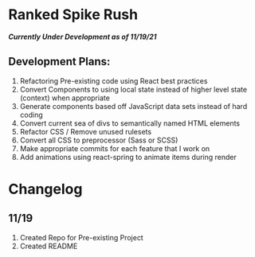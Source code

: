 # Ranked Spike Rush

**_Currently Under Development as of 11/19/21_**

## Development Plans:
1. Refactoring Pre-existing code using React best practices 
2. Convert Components to using local state instead of higher level state (context) when appropriate
3. Generate components based off JavaScript data sets instead of hard coding
4. Convert current sea of divs to semantically named HTML elements
5. Refactor CSS / Remove unused rulesets
6. Convert all CSS to preprocessor (Sass or SCSS)
7. Make appropriate commits for each feature that I work on
8. Add animations using react-spring to animate items during render

# Changelog

## 11/19
1. Created Repo for Pre-existing Project
2. Created README
